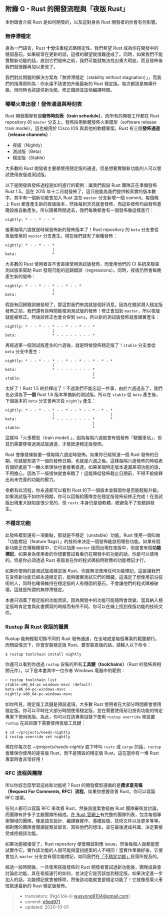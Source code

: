 ## 附錄 G - Rust 的開發流程與「夜版 Rust」

本附錄會介紹 Rust 是如何開發的，以及這對身為 Rust 開發者的你會有何影響。

### 無停滯穩定

身為一門語言，Rust **十分**注重程式碼穩定性。我們希望 Rust 成為你在開發中的穩固基石，如果經常在更新的話，這樣的願望就很難達成了。同時，如果我們不能實驗新功能的話，直到它們發佈之前，我們可能就無法找出重大瑕疵，而且發佈後我們就很難再加以更改了。

我們對此問題的解決方案為「無停滯穩定（stability without stagnation）」，而我們的指導原則為：你永遠不該害怕升級最新的 Rust 穩定版。每次都該是無痛升級，但同時也該提供新功能、修正錯誤並加快編譯時間。

### 嘟嘟火車出發！發佈通道與時刻表

Rust 開發團隊有個**發佈時刻表（train schedule）**。而所有的開發工作都在 Rust repository 的 `master` 分支上。發佈採用軟體發佈火車模型（software release train model），這也被用於 Cisco IOS 與其他的軟體專案。Rust 有三個**發佈通道（release channels）**：

* 夜版（Nightly）
* 測試版（Beta）
* 穩定版（Stable）

大多數的 Rust 開發者主要都使用穩定版的通道，但是想要實驗新功能的人可以嘗試使用夜版或測試版。

以下是開發與發佈過程是如何進行的範例：讓我們假設 Rust 團隊正在準備發佈 Rust 1.5。這在 2015 年十二月就發佈了，這只是能為我們提供較真實的版本數字。其中有一個新功能會加入 Rust 並在 `master` 分支新增一個 commit。每個晚上 Rust 都會產生新的夜版版本，然後每到天亮就會發佈，而這些發佈均由發佈基礎設施自動產生。所以隨著時間過去，我們每晚都會有一個發佈像這樣進行：

```text
nightly: * - - * - - *
```

接著每隔六週就是時候發佈新的發佈版本了！Rust repository 的 `beta` 分支會從夜版使用的 `master` 分支產生。現在我們就有了兩種發佈：

```text
nightly: * - - * - - *
                     |
beta:                *
```

大多數的 Rust 使用者並不會直接使用測試版發佈，而會用他們的 CI 系統來檢查測試版來幫助 Rust 發現可能的迴歸錯誤（regressions）。同時，夜版仍然會每晚產生新的發佈：

```text
nightly: * - - * - - * - - * - - *
                     |
beta:                *
```

假設有回歸錯誤被發現了，那這對我們來說就是個好消息。因為在錯誤潛入穩定版發佈之前，我們還有些時間能檢測測試版的發佈！修正會加到 `master`，所以夜版就能被修正。然後該修正也會合併到 `beta`，所以新的測試版發佈就會跟著產生：

```text
nightly: * - - * - - * - - * - - * - - *
                     |
beta:                * - - - - - - - - *
```

再經過第一個測試版產生的六週後，就是時候發佈穩定版了！`stable` 分支會從 `beta` 分支中產生：

```text
nightly: * - - * - - * - - * - - * - - * - * - *
                     |
beta:                * - - - - - - - - *
                                       |
stable:                                *
```

太好了！Rust 1.5 終於釋出了！不過我們不能忘記一件事，由於六週過去了，我們也必須為**下一個** Rust 1.6 版本準備新的測試版。所以在 `stable` 從 `beta` 產生後，下個版本的 `beta` 分支會再次從 `nightly` 產生：

```text
nightly: * - - * - - * - - * - - * - - * - * - *
                     |                         |
beta:                * - - - - - - - - *       *
                                       |
stable:                                *
```

這就叫「火車模型（train model）」，因為每隔六週就會有個發佈「駛離車站」，但其仍需要穿梭過測試版通道，才能抵達穩定版發佈。

Rust 會像發條裝置一樣每隔六週定時發佈。如果你已經知道一個 Rust 發佈的日期，你就能知道下一個的發佈日期，也就是六週之後。這樣每隔六週發佈的時程表有個好處是下一輛火車很快也會接著抵達。如果某個特定版本遺漏某項功能的話，不用擔心，因為下一版很快就會來臨了！這能降低發佈截止日期前，不得不偷偷釋出尚未完善的功能的壓力。

幸虧有此流程，你永遠都可以看到 Rust 的下一個版本並驗證你是否能輕鬆升級。如果測試版不如你所預期，你可以回報給團隊並在穩定版發佈前修正完成！在測試版出現重大缺陷是很少見的，但 `rustc` 本身仍是個軟體，總避免不了些錯誤發生。

### 不穩定功能

此發佈模型還有一項重點，那就是不穩定（unstable）功能。Rust 使用一個叫做「功能標記（feature flags）」的技術來決定一個發佈能啟用哪些功能。如果有個新功能正在積極開發中，它可以加進 `master` 因而出現在夜版中，但是會有個**功能標記**。如果身為使用者的你想要嘗試看看仍在開發中的功能的話，你是可以使用的。但是你必須透過 Rust 夜版並在你的程式碼指明對應的功能標記才行。

如果你使用的是測試版或穩定版 Rust，你就無法使用任何功能標記。這是讓我們在宣佈新功能已經永遠穩定前，能夠確實測試它們的關鍵。這滿足了想使用前沿技術的人，同時也確保維持在穩定版的人有穩固的基石，不會讓他們的程式碼被破壞。這就是所謂的無停滯穩定。

本書只涵蓋了穩定版的功能資訊，因為開發中的功能可能隨時會改變。當其納入穩定版時肯定會與此書撰寫的時候而有所不同。你可以在線上找到夜版功能的技術文件。

### Rustup 與 Rust 夜版的職責

Rustup 能夠輕鬆切換不同的 Rust 發佈通道，在全域或是每個專案的範圍都行。而預設情況下，你會安裝穩定版 Rust。要安裝夜版的話，請輸入以下命令：

```console
$ rustup toolchain install nightly
```

你還可以看到你透過 `rustup` 安裝的所有**工具鏈（toolchains）**（Rust 的發佈與相關元件）。以下是本書其中一位作者 Windows 電腦中的範例：

```powershell
> rustup toolchain list
stable-x86_64-pc-windows-msvc (default)
beta-x86_64-pc-windows-msvc
nightly-x86_64-pc-windows-msvc
```

如你所見，穩定版工具鏈是預設選項。大多數 Rust 使用者在大部分時間都會使用穩定版。你可以平時在大部分時間使用穩定版，並在需要使用前沿技術功能的特定專案下使用夜版。為此，你可以在該專案目錄下使用 `rustup override` 來設置 `rustup` 在該目錄下需要使用夜版工具鏈：

```console
$ cd ~/projects/needs-nightly
$ rustup override set nightly
```

現在你每次在 *~/projects/needs-nightly* 底下呼叫 `rustc` 或 `cargo` 的話，`rustup` 會確保你使用的是夜版 Rust，而不是預設的穩定版 Rust。這在當你有一堆 Rust 專案時會非常好用！

### RFC 流程與團隊

所以你該怎麼學習這些新功能呢？Rust 的開發模型遵循的是**請求意見稿（Request For Comments, RFC）流程**。如果你想要改善 Rust，你可以寫篇 RFC 提案。

任何人都可以寫篇 RFC 來改善 Rust，然後該提案會經由 Rust 團隊審核並討論，而團隊有許多子主題團隊所組成。[在 Rust 官網上](https://www.rust-lang.org/governance)有完整的團隊列表，包含每個專案領域的團隊，像是語言設計、編譯器實作、基礎設施、技術文件以及更多等等。相對應的團隊會閱讀提案並留言、寫些他們的想法，並在最後達成共識，決定要接受或拒絕該功能。

如果功能被接受了，Rust repository 便會開啟對應 issue，然後每個人就都能嘗試實作它。實作該功能的人很可能與當初提案的人不相同！當實作準備好後，它便會加入 `master` 分支並有個功能標記，如同我們在[「不穩定功能」](#unstable-features)<!-- ignore -->段落所提及的。

經過一段時間後，一旦使用夜版發佈的 Rust 開發者嘗試過新功能後，團隊成員會討論此功能，其在夜版運行的如何，並決定它是否該加到穩定版。如果決定進一步加入的話，功能標記就會被移除，然後該功能就會是穩定功能了！它就像搭乘火車班抵達最新的 Rust 穩定版發佈。

> - translators: [Ngô͘ Io̍k-ūi <wusyong9104@gmail.com>]
> - commit: [e5ed971](https://github.com/rust-lang/book/blob/e5ed97128302d5fa45dbac0e64426bc7649a558c/src/appendix-07-nightly-rust.md)
> - updated: 2020-10-01
